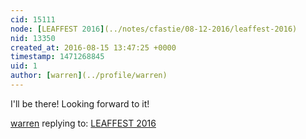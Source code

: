 ```yaml
---
cid: 15111
node: [LEAFFEST 2016](../notes/cfastie/08-12-2016/leaffest-2016)
nid: 13350
created_at: 2016-08-15 13:47:25 +0000
timestamp: 1471268845
uid: 1
author: [warren](../profile/warren)
---
```


I'll be there! Looking forward to it!

[warren](../profile/warren) replying to: [LEAFFEST 2016](../notes/cfastie/08-12-2016/leaffest-2016)

